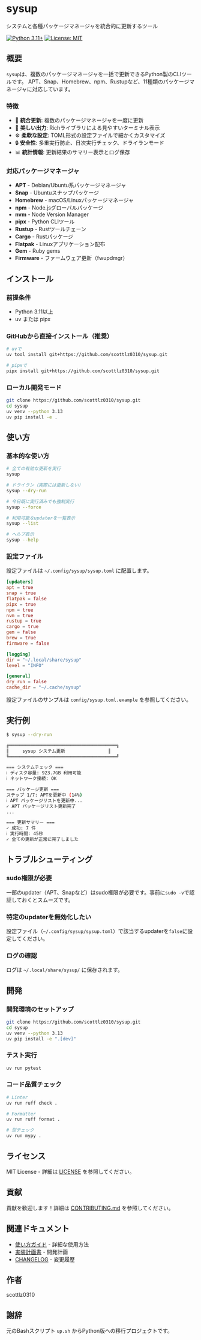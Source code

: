 # sysup

システムと各種パッケージマネージャを統合的に更新するツール

[![Python 3.11+](https://img.shields.io/badge/python-3.11+-blue.svg)](https://www.python.org/downloads/)
[![License: MIT](https://img.shields.io/badge/License-MIT-yellow.svg)](https://opensource.org/licenses/MIT)

## 概要

`sysup`は、複数のパッケージマネージャを一括で更新できるPython製のCLIツールです。
APT、Snap、Homebrew、npm、Rustupなど、11種類のパッケージマネージャに対応しています。

### 特徴

- 🚀 **統合更新**: 複数のパッケージマネージャを一度に更新
- 🎨 **美しい出力**: Richライブラリによる見やすいターミナル表示
- ⚙️ **柔軟な設定**: TOML形式の設定ファイルで細かくカスタマイズ
- 🔒 **安全性**: 多重実行防止、日次実行チェック、ドライランモード
- 📊 **統計情報**: 更新結果のサマリー表示とログ保存

### 対応パッケージマネージャ

- **APT** - Debian/Ubuntu系パッケージマネージャ
- **Snap** - Ubuntuスナップパッケージ
- **Homebrew** - macOS/Linuxパッケージマネージャ
- **npm** - Node.jsグローバルパッケージ
- **nvm** - Node Version Manager
- **pipx** - Python CLIツール
- **Rustup** - Rustツールチェーン
- **Cargo** - Rustパッケージ
- **Flatpak** - Linuxアプリケーション配布
- **Gem** - Ruby gems
- **Firmware** - ファームウェア更新（fwupdmgr）

## インストール

### 前提条件

- Python 3.11以上
- uv または pipx

### GitHubから直接インストール（推奨）

```bash
# uvで
uv tool install git+https://github.com/scottlz0310/sysup.git

# pipxで
pipx install git+https://github.com/scottlz0310/sysup.git
```

### ローカル開発モード

```bash
git clone https://github.com/scottlz0310/sysup.git
cd sysup
uv venv --python 3.13
uv pip install -e .
```

## 使い方

### 基本的な使い方

```bash
# 全ての有効な更新を実行
sysup

# ドライラン（実際には更新しない）
sysup --dry-run

# 今日既に実行済みでも強制実行
sysup --force

# 利用可能なupdaterを一覧表示
sysup --list

# ヘルプ表示
sysup --help
```

### 設定ファイル

設定ファイルは `~/.config/sysup/sysup.toml` に配置します。

```toml
[updaters]
apt = true
snap = true
flatpak = false
pipx = true
npm = true
nvm = true
rustup = true
cargo = true
gem = false
brew = true
firmware = false

[logging]
dir = "~/.local/share/sysup"
level = "INFO"

[general]
dry_run = false
cache_dir = "~/.cache/sysup"
```

設定ファイルのサンプルは `config/sysup.toml.example` を参照してください。

## 実行例

```bash
$ sysup --dry-run

╔════════════════════════════════════════╗
║     sysup システム更新                ║
╚════════════════════════════════════════╝

=== システムチェック ===
ℹ ディスク容量: 923.7GB 利用可能
ℹ ネットワーク接続: OK

=== パッケージ更新 ===
ステップ 1/7: APTを更新中 (14%)
ℹ APT パッケージリストを更新中...
✓ APT パッケージリスト更新完了
...

=== 更新サマリー ===
✓ 成功: 7 件
ℹ 実行時間: 45秒
✓ 全ての更新が正常に完了しました
```

## トラブルシューティング

### sudo権限が必要

一部のupdater（APT、Snapなど）はsudo権限が必要です。事前に`sudo -v`で認証しておくとスムーズです。

### 特定のupdaterを無効化したい

設定ファイル（`~/.config/sysup/sysup.toml`）で該当するupdaterを`false`に設定してください。

### ログの確認

ログは `~/.local/share/sysup/` に保存されます。

## 開発

### 開発環境のセットアップ

```bash
git clone https://github.com/scottlz0310/sysup.git
cd sysup
uv venv --python 3.13
uv pip install -e ".[dev]"
```

### テスト実行

```bash
uv run pytest
```

### コード品質チェック

```bash
# Linter
uv run ruff check .

# Formatter
uv run ruff format .

# 型チェック
uv run mypy .
```

## ライセンス

MIT License - 詳細は [LICENSE](LICENSE) を参照してください。

## 貢献

貢献を歓迎します！詳細は [CONTRIBUTING.md](docs/CONTRIBUTING.md) を参照してください。

## 関連ドキュメント

- [使い方ガイド](docs/USAGE.md) - 詳細な使用方法
- [実装計画書](docs/implement/sysup-implementation-plan.md) - 開発計画
- [CHANGELOG](CHANGELOG.md) - 変更履歴

## 作者

scottlz0310

## 謝辞

元のBashスクリプト `up.sh` からPython版への移行プロジェクトです。
